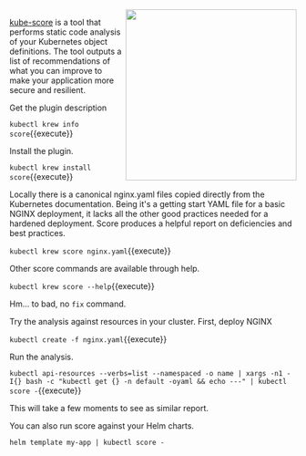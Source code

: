 <img align="right" src="/javajon/courses/kubernetes-extensibility/kubectl-plugin/assets/score.png" width="300">

[kube-score](https://github.com/zegl/kube-score) is a tool that performs static code analysis of your Kubernetes object definitions. The tool outputs a list of recommendations of what you can improve to make your application more secure and resilient.

Get the plugin description

`kubectl krew info score`{{execute}}

Install the plugin.

`kubectl krew install score`{{execute}}

Locally there is a canonical nginx.yaml files copied directly from the Kubernetes documentation. Being it's a getting start YAML file for a basic NGINX deployment, it lacks all the other good practices needed for a hardened deployment. Score produces a helpful report on deficiencies and best practices.

`kubectl krew score nginx.yaml`{{execute}}

Other score commands are available through help.

`kubectl krew score --help`{{execute}}

Hm... to bad, no `fix` command.

Try the analysis against resources in your cluster. First, deploy NGINX

`kubectl create -f nginx.yaml`{{execute}}

Run the analysis.

`kubectl api-resources --verbs=list --namespaced -o name | xargs -n1 -I{} bash -c "kubectl get {} -n default -oyaml && echo ---" | kubectl score -`{{execute}}

This will take a few moments to see as similar report.

You can also run score against your Helm charts.

`helm template my-app | kubectl score -`
